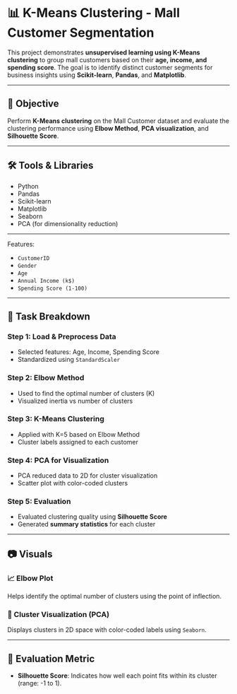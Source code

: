 # 📊 K-Means Clustering - Mall Customer Segmentation

This project demonstrates **unsupervised learning using K-Means clustering** to group mall customers based on their **age, income, and spending score**. The goal is to identify distinct customer segments for business insights using **Scikit-learn**, **Pandas**, and **Matplotlib**.

---

## 🚀 Objective
Perform **K-Means clustering** on the Mall Customer dataset and evaluate the clustering performance using **Elbow Method**, **PCA visualization**, and **Silhouette Score**.

---

## 🛠️ Tools & Libraries
- Python
- Pandas
- Scikit-learn
- Matplotlib
- Seaborn
- PCA (for dimensionality reduction)

---

Features:
- `CustomerID`
- `Gender`
- `Age`
- `Annual Income (k$)`
- `Spending Score (1-100)`

---

## 📌 Task Breakdown

### Step 1: Load & Preprocess Data
- Selected features: Age, Income, Spending Score
- Standardized using `StandardScaler`

### Step 2: Elbow Method
- Used to find the optimal number of clusters (K)
- Visualized inertia vs number of clusters

### Step 3: K-Means Clustering
- Applied with K=5 based on Elbow Method
- Cluster labels assigned to each customer

### Step 4: PCA for Visualization
- PCA reduced data to 2D for cluster visualization
- Scatter plot with color-coded clusters

### Step 5: Evaluation
- Evaluated clustering quality using **Silhouette Score**
- Generated **summary statistics** for each cluster

---

## 📷 Visuals

### 📈 Elbow Plot
Helps identify the optimal number of clusters using the point of inflection.

### 🎨 Cluster Visualization (PCA)
Displays clusters in 2D space with color-coded labels using `Seaborn`.

---

## 📏 Evaluation Metric
- **Silhouette Score**: Indicates how well each point fits within its cluster (range: -1 to 1).




